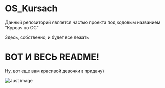 # OS_Kursach

Данный репозиторий является частью проекта под кодовым названием "Курсач по ОС"

Здесь, собственно, и будет все лежать

# ВОТ И ВЕСЬ README!

Ну, вот еще вам красивой девочки в придачу)

![Just image](https://github.com/niceguy135/OS_Kursach/raw/master/very_important_file.png)
